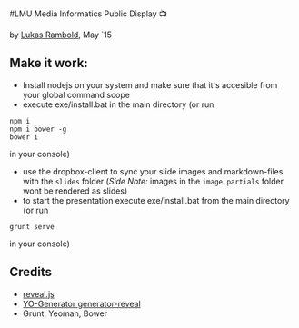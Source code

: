 #LMU Media Informatics Public Display :tv:

by [Lukas Rambold](http://lukasrambold.com), May `15

## Make it work:

- Install nodejs on your system and make sure that it's accesible from your global command scope
- execute exe/install.bat in the main directory (or run
```
npm i
npm i bower -g
bower i
```
in your console)
- use the dropbox-client to sync your slide images and markdown-files with the `slides` folder (*Side Note:* images in the `image partials` folder wont be rendered as slides)
- to start the presentation execute exe/install.bat from the main directory (or run
```
grunt serve
```
in your console)


## Credits
- [reveal.js](http://lab.hakim.se/reveal-js)
- [YO-Generator generator-reveal](https://github.com/slara/generator-reveal)
- Grunt, Yeoman, Bower
